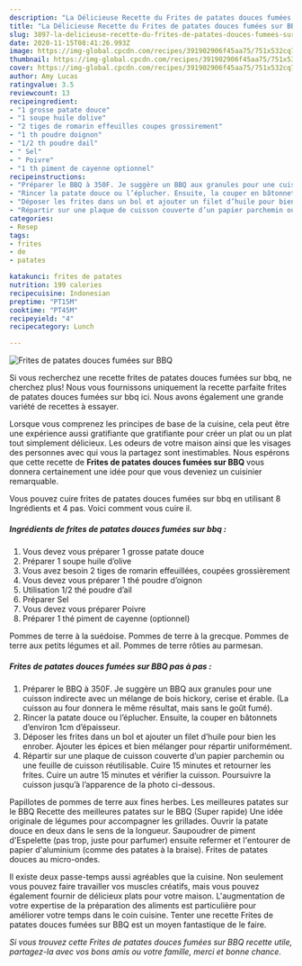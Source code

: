 ```yaml
---
description: "La Délicieuse Recette du Frites de patates douces fumées sur BBQ"
title: "La Délicieuse Recette du Frites de patates douces fumées sur BBQ"
slug: 3897-la-delicieuse-recette-du-frites-de-patates-douces-fumees-sur-bbq
date: 2020-11-15T08:41:26.993Z
image: https://img-global.cpcdn.com/recipes/391902906f45aa75/751x532cq70/frites-de-patates-douces-fumees-sur-bbq-photo-principale-de-la-recette.jpg
thumbnail: https://img-global.cpcdn.com/recipes/391902906f45aa75/751x532cq70/frites-de-patates-douces-fumees-sur-bbq-photo-principale-de-la-recette.jpg
cover: https://img-global.cpcdn.com/recipes/391902906f45aa75/751x532cq70/frites-de-patates-douces-fumees-sur-bbq-photo-principale-de-la-recette.jpg
author: Amy Lucas
ratingvalue: 3.5
reviewcount: 13
recipeingredient:
- "1 grosse patate douce"
- "1 soupe huile dolive"
- "2 tiges de romarin effeuilles coupes grossirement"
- "1 th poudre doignon"
- "1/2 th poudre dail"
- " Sel"
- " Poivre"
- "1 th piment de cayenne optionnel"
recipeinstructions:
- "Préparer le BBQ à 350F. Je suggère un BBQ aux granules pour une cuisson indirecte avec un mélange de bois hickory, cerise et érable. (La cuisson au four donnera le même résultat, mais sans le goût fumé)."
- "Rincer la patate douce ou l’éplucher. Ensuite, la couper en bâtonnets d’environ 1cm d’épaisseur."
- "Déposer les frites dans un bol et ajouter un filet d’huile pour bien les enrober. Ajouter les épices et bien mélanger pour répartir uniformément."
- "Répartir sur une plaque de cuisson couverte d’un papier parchemin ou une feuille de cuisson réutilisable. Cuire 15 minutes et retourner les frites. Cuire un autre 15 minutes et vérifier la cuisson. Poursuivre la cuisson jusqu’à l’apparence de la photo ci-dessous."
categories:
- Resep
tags:
- frites
- de
- patates

katakunci: frites de patates 
nutrition: 199 calories
recipecuisine: Indonesian
preptime: "PT15M"
cooktime: "PT45M"
recipeyield: "4"
recipecategory: Lunch

---
```



![Frites de patates douces fumées sur BBQ](https://img-global.cpcdn.com/recipes/391902906f45aa75/751x532cq70/frites-de-patates-douces-fumees-sur-bbq-photo-principale-de-la-recette.jpg)

Si vous recherchez une recette frites de patates douces fumées sur bbq, ne cherchez plus! Nous vous fournissons uniquement la recette parfaite frites de patates douces fumées sur bbq ici. Nous avons également une grande variété de recettes à essayer.

Lorsque vous comprenez les principes de base de la cuisine, cela peut être une expérience aussi gratifiante que gratifiante pour créer un plat ou un plat tout simplement délicieux. Les odeurs de votre maison ainsi que les visages des personnes avec qui vous la partagez sont inestimables. Nous espérons que cette recette de <strong> Frites de patates douces fumées sur BBQ </strong> vous donnera certainement une idée pour que vous deveniez un cuisinier remarquable.

<!--inarticleads1-->

Vous pouvez cuire frites de patates douces fumées sur bbq en utilisant 8 Ingrédients et 4 pas. Voici comment vous cuire il.

##### Ingrédients de frites de patates douces fumées sur bbq :

1. Vous devez vous préparer 1 grosse patate douce
1. Préparer 1 soupe huile d’olive
1. Vous avez besoin 2 tiges de romarin effeuillées, coupées grossièrement
1. Vous devez vous préparer 1 thé poudre d’oignon
1. Utilisation 1/2 thé poudre d’ail
1. Préparer  Sel
1. Vous devez vous préparer  Poivre
1. Préparer 1 thé piment de cayenne (optionnel)


Pommes de terre à la suédoise. Pommes de terre à la grecque. Pommes de terre aux petits légumes et ail. Pommes de terre rôties au parmesan. 

<!--inarticleads2-->

##### Frites de patates douces fumées sur BBQ pas à pas :

1. Préparer le BBQ à 350F. Je suggère un BBQ aux granules pour une cuisson indirecte avec un mélange de bois hickory, cerise et érable. (La cuisson au four donnera le même résultat, mais sans le goût fumé).
1. Rincer la patate douce ou l’éplucher. Ensuite, la couper en bâtonnets d’environ 1cm d’épaisseur.
1. Déposer les frites dans un bol et ajouter un filet d’huile pour bien les enrober. Ajouter les épices et bien mélanger pour répartir uniformément.
1. Répartir sur une plaque de cuisson couverte d’un papier parchemin ou une feuille de cuisson réutilisable. Cuire 15 minutes et retourner les frites. Cuire un autre 15 minutes et vérifier la cuisson. Poursuivre la cuisson jusqu’à l’apparence de la photo ci-dessous.


Papillotes de pommes de terre aux fines herbes. Les meilleures patates sur le BBQ Recette des meilleures patates sur le BBQ (Super rapide) Une idée originale de légumes pour accompagner les grillades. Ouvrir la patate douce en deux dans le sens de la longueur. Saupoudrer de piment d&#39;Espelette (pas trop, juste pour parfumer) ensuite refermer et l&#39;entourer de papier d&#39;aluminium (comme des patates à la braise). Frites de patates douces au micro-ondes. 

<!--inarticleads1-->

<p>
Il existe deux passe-temps aussi agréables que la cuisine. Non seulement vous pouvez faire travailler vos muscles créatifs, mais vous pouvez également fournir de délicieux plats pour votre maison. L'augmentation de votre expertise de la préparation des aliments est particulière pour améliorer votre temps dans le coin cuisine. Tenter une recette Frites de patates douces fumées sur BBQ est un moyen fantastique de le faire.
</p>

<p>
<i>Si vous trouvez cette Frites de patates douces fumées sur BBQ recette utile, partagez-la avec vos bons amis ou votre famille, merci et bonne chance.</i>
</p>
